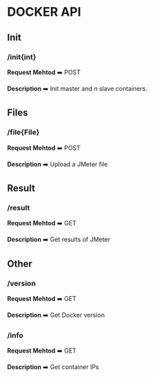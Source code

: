 # DOCKER API

## Init ##

### /init{int} ###
**Request Mehtod** :arrow_right: POST

**Description** :arrow_right: Init master and *n* slave containers.


## Files ##
### /file{File} ###
**Request Mehtod** :arrow_right: POST
 
**Description** :arrow_right: Upload a JMeter file


## Result ##
### /result ###
**Request Mehtod** :arrow_right: GET

**Description** :arrow_right: Get results of JMeter


## Other ##
### /version ###
**Request Mehtod** :arrow_right: GET

**Description** :arrow_right: Get Docker version


### /info ###

**Request Mehtod** :arrow_right: GET

**Description** :arrow_right: Get container IPs

